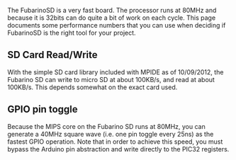 The FubarinoSD is a very fast board. The processor runs at 80MHz and because it is 32bits can do quite a bit of work on each cycle. This page documents some performance numbers that you can use when deciding if FubarinoSD is the right tool for your project.

## SD Card Read/Write

With the simple SD card library included with MPIDE as of 10/09/2012, the Fubarino SD can write to micro SD at about 100KB/s, and read at about 100KB/s. This depends somewhat on the exact card used.

## GPIO pin toggle

Because the MIPS core on the Fubarino SD runs at 80MHz, you can generate a 40MHz square wave (i.e. one pin toggle every 25ns) as the fastest GPIO operation. Note that in order to achieve this speed, you must bypass the Arduino pin abstraction and write directly to the PIC32 registers.